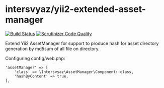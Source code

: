 # intersvyaz/yii2-extended-asset-manager

[![Build Status](https://travis-ci.org/intersvyaz/yii2-extended-asset-manager.svg?branch=master)](https://travis-ci.org/intersvyaz/yii2-extended-asset-manager)
[![Scrutinizer Code Quality](https://scrutinizer-ci.com/g/intersvyaz/yii2-extended-asset-manager/badges/quality-score.png?b=master)](https://scrutinizer-ci.com/g/intersvyaz/yii2-extended-asset-manager/?branch=master)


Extend Yii2 AssetManager for support to produce hash for asset directory generation by md5sum of all file on directory.

Configuring config/web.php:
```
'assetManager' => [
    'class' => \Intersvyaz\AssetManager\Component::class,
    'hashByContent' => true,
],
```
